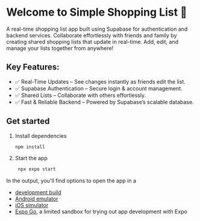 # Welcome to Simple Shopping List 👋

A real-time shopping list app built using Supabase for authentication and backend services. Collaborate effortlessly with friends and family by creating shared shopping lists that update in real-time. Add, edit, and manage your lists together from anywhere!

## Key Features:
- ✅ Real-Time Updates – See changes instantly as friends edit the list.
- ✅ Supabase Authentication – Secure login & account management.
- ✅ Shared Lists – Collaborate with others effortlessly.
- ✅ Fast & Reliable Backend – Powered by Supabase’s scalable database.

## Get started

1. Install dependencies

   ```bash
   npm install
   ```

2. Start the app

   ```bash
    npx expo start
   ```

In the output, you'll find options to open the app in a

- [development build](https://docs.expo.dev/develop/development-builds/introduction/)
- [Android emulator](https://docs.expo.dev/workflow/android-studio-emulator/)
- [iOS simulator](https://docs.expo.dev/workflow/ios-simulator/)
- [Expo Go](https://expo.dev/go), a limited sandbox for trying out app development with Expo
